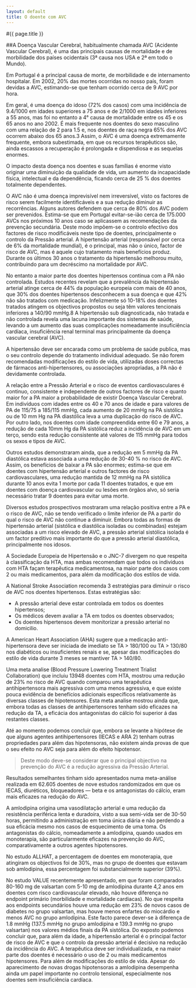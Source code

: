 ```yaml
---
layout: default
title: O doente com AVC
---
```


#{{ page.title }}

##A Doença Vascular Cerebral, habitualmente chamada AVC (Acidente Vascular Cerebral), é uma das principais causas de mortalidade e de morbilidade dos países ocidentais (3ª causa nos USA e 2ª em todo o Mundo).

Em Portugal é a principal causa de morte, de morbilidade e de internamento hospitalar. Em 2002, 20% das mortes ocorridas no nosso país, foram devidas a AVC, estimando-se que tenham ocorrido cerca de 9 AVC por hora.

Em geral, é uma doença do idoso (72% dos casos) com uma incidência de 9.4/1000 em idades superiores a 75 anos e de 2/1000 em idades inferiores a 55 anos, mas foi no entanto a 4° causa de mortalidade entre os 45 e os 65 anos no ano 2002.
É mais frequente nos doentes do sexo masculino com uma relação de 2 para 1.5 e, nos doentes de raça negra 65% dos AVC ocorrem abaixo dos 65 anos.3
Assim, o AVC é uma doença extremamente frequente, embora subestimada, em que os recursos terapêuticos são, ainda escassos a recuperação é prolongada e dispendiosa e as sequelas enormes.

O impacto desta doença nos doentes e suas famílias é enorme visto originar uma diminuição da qualidade de vida, um aumento da incapacidade física, intelectual e da dependência, ficando cerca de 25 % dos doentes totalmente dependentes.

O AVC não é uma doença imprevisível nem irreversível, visto os factores de risco serem facilmente identificáveis e a sua redução diminuir as recorrências. Alguns autores defendem que cerca de 80% dos AVC podem ser prevenidos. Estima-se que em Portugal evitar-se-ião cerca de 175.000 AVCs nos próximos 10 anos caso se aplicassem as recomendações da prevenção secundária. Deste modo impõem-se o controlo efectivo dos factores de risco modificáveis neste tipo de doentes, principalmente o controlo da Pressão arterial. A hipertensão arterial (responsável por cerca de 6% da mortalidade mundial), é o principal, mas não o único, factor de risco de AVC, mas é aquele cujo tratamento mais benefícios produz. Durante os últimos 30 anos o tratamento da hipertensão melhorou muito, contribuindo para um decréscimo na mortalidade por AVC.

No entanto a maior parte dos doentes hipertensos continua com a PA não controlada. Estudos recentes revelam que a prevalência da hipertensão arterial atinge cerca de 44% da população europeia com mais de 40 anos, que 30% dos doentes hipertensos desconhecem a sua doença e que 42% não são tratados com medicação. Infelizmente só 10-18% dos doentes tratados atingem os objectivos propostos ou seja têm valores tencionais inferiores a 140/90 mmHg.8 A hipertensão sub diagnosticada, não tratada e não controlada revela uma lacuna importante dos sistemas de saúde, levando a um aumento das suas complicações nomeadamente insuficiência cardíaca, insuficiência renal terminal mas principalmente da doença vascular cerebral (AVC).

A hipertensão deve ser encarada como um problema de saúde publica, mas o seu controlo depende do tratamento individual adequado. Se não forem recomendadas modificações do estilo de vida, utilizadas doses correctas de fármacos anti-hipertensores, ou associações apropriadas, a PA não é devidamente controlada.

A relação entre a Pressão Arterial e o risco de eventos cardiovasculares é continuo, consistente e independente de outros factores de risco e quanto maior for a PA maior a probabilidade de existir Doença Vascular Cerebral. Em indivíduos com idades entre os 40 e 70 anos de idade e para valores de PA de 115/75 a 185/115 mmHg, cada aumento de 20 mmHg na PA sistólica ou de 10 mm Hg na PA diastólica leva a uma duplicação do risco de AVC.
Por outro lado, nos doentes com idade compreendida entre 60 e 79 anos, a redução de cada 10mm Hg da PA sistólica reduz a incidência de AVC em um terço, sendo esta redução consistente até valores de 115 mmHg para todos os sexos e tipos de AVC.

Outros estudos demonstraram ainda, que a redução em 5 mmHg da PA diastólica estava associada a uma redução de 30-40 % no risco de AVC.
Assim, os benefícios de baixar a PA são enormes; estima-se que em doentes com hipertensão arterial e outros factores de risco cardiovasculares, uma redução mantida de 12 mmHg na PA sistólica durante 10 anos evita 1 morte por cada 11 doentes tratados, e que em doentes com doença cardiovascular ou lesões em órgãos alvo, só seria necessário tratar 9 doentes para evitar uma morte.

Diversos estudos prospectivos mostraram uma relação positiva entre a PA e o risco de AVC, não se tendo verificado o limite inferior de PA a partir do qual o risco de AVC não continue a diminuir.
Embora todas as formas de hipertensão arterial (sistólica e diastólica isoladas ou combinadas) estejam associadas a um risco elevado de AVC, a pressão arterial sistólica isolada é um factor preditivo mais importante do que a pressão arterial diastólica, principalmente nos idosos.

A Sociedade Europeia de Hipertensão e o JNC-7 divergem no que respeita à classificação da HTA, mas ambas recomendam que todos os indivíduos com HTA façam terapêutica medicamentosa, na maior parte dos casos com 2 ou mais medicamentos, para além da modificação dos estilos de vida.

A National Stroke Association recomenda 3 estratégias para diminuir o risco de AVC nos doentes hipertensos. Estas estratégias são:

* A pressão arterial deve estar controlada em todos os doentes hipertensos;
* Os médicos devem avaliar a TA em todos os doentes observados;
* Os doentes hipertensos devem monitorizar a pressão arterial no domicilio.

A American Heart Association (AHA) sugere que a medicação anti-hipertensora deve ser iniciada de imediato se TA > 180/100 ou TA > 130/80 nos diabéticos ou insuficientes renais e se, apesar das modificações do estilo de vida durante 3 meses se mantiver TA > 140/80.

Uma meta analise (Blood Pressure Lowering Treatment Trialist Collaboration) que incluiu 13948 doentes com HTA, mostrou uma redução de 23% no risco de AVC quando comparou uma terapêutica antihipertensora mais agressiva com uma menos agressiva, e que existe pouca evidência de benefícios adicionais específicos relativamente às diversas classes de hipotensores.
Esta meta analise mostrou ainda que, embora todas as classes de antihipertensores tenham sido eficazes na redução da TA, a eficácia dos antagonistas do cálcio foi superior á das restantes classes.

Até ao momento podemos concluir que, embora se levante a hipótese de que alguns agentes antihipertensores (IECAS e ARA 2) tenham outras propriedades para além das hipotensoras, não existem ainda provas de que o seu efeito no AVC seja para além do efeito hipotensor.

> Deste modo deve-se considerar que o principal objectivo na prevenção do AVC é a redução agressiva da Pressão Arterial.

Resultados semelhantes tinham sido apresentados numa meta-análise realizada em 62.605 doentes de nove estudos randomizados em que os IECAS, diuréticos, bloqueadores — beta e os antagonistas do cálcio, eram mais eficazes na redução do AVC.

A amlodipina origina uma vasodilatação arterial e uma redução da resistência periférica lenta e duradoira, visto a sua semi-vida ser de 30-50 horas, permitindo a administração em toma única diária e não perdendo a sua eficácia mesmo nos casos de esquecimento de uma toma.
Os antagonistas do cálcio, nomeadamente a amlodipina, quando usados em monoterapia, são particularmente eficazes na prevenção do AVC, comparativamente a outros agentes hipotensores.

No estudo ALLHAT, a percentagem de doentes em monoterapia, que atingiram os objectivos foi de 30%, mas no grupo de doentes que estavam sob amlodipina, essa percentagem foi substancialmente superior (39%).

No estudo VALUE recentemente apresentado, em que foram comparados 80-160 mg de valsartan com 5-10 mg de amlodipina durante 4,2 anos em doentes com risco cardiovascular elevado, não houve diferença no endpoint primário (morbilidade e mortalidade cardiacas). No que respeita aos endpoints secundários houve uma redução em 23% de novos casos de diabetes no grupo valsartan, mas houve menos enfartes do miocárdio e menos AVC no grupo amlodipina. Este facto parece dever-se à diferença de 1.8 mmHg (137.5 mmHg no grupo amlodipina e 139.3 mmHg no grupo valsartan) nos valores médios finais da PA sistólica.
Do exposto podemos concluir que, para além da idade, a hipertensão arterial é o principal factor de risco de AVC e que o controlo da pressão arterial é decisivo na redução da incidência do AVC. A terapêutica deve ser individualizada, e na maior parte dos doentes é necessário o uso de 2 ou mais medicamentos hipotensores. Para além de modificações do estilo de vida. Apesar do aparecimento de novas drogas hipotensoras a amlodipina desempenha ainda um papel importante no controlo tensional, especialmente nos doentes sem insuficiência cardíaca.
